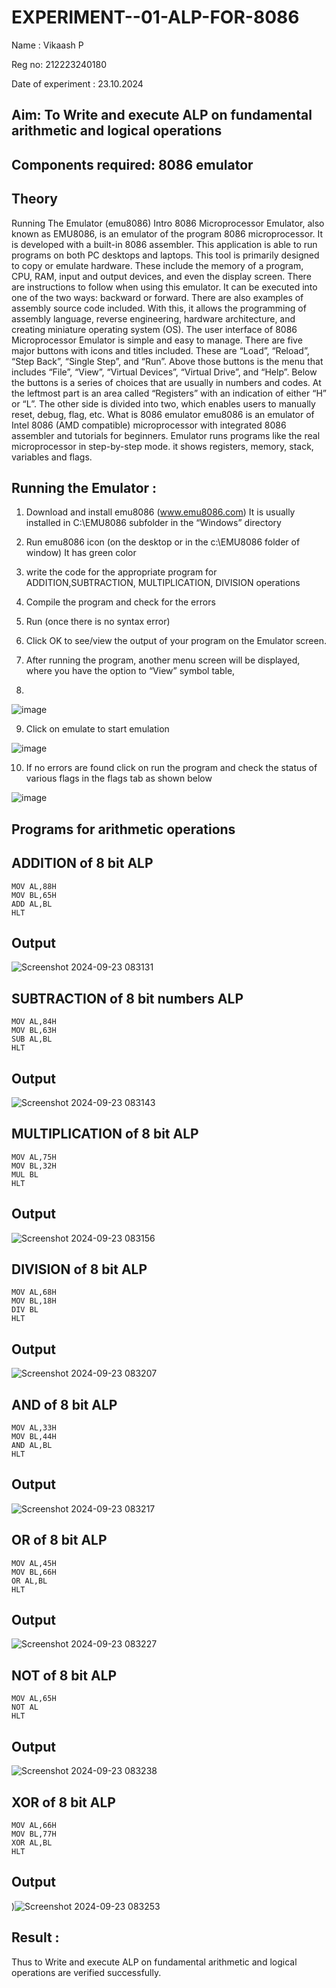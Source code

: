 # EXPERIMENT--01-ALP-FOR-8086
Name : Vikaash P

Reg no: 212223240180

Date of experiment : 23.10.2024

## Aim: To Write and execute ALP on fundamental arithmetic and logical operations
## Components required: 8086  emulator 
## Theory 
Running The Emulator (emu8086) Intro 8086 Microprocessor Emulator, also known as EMU8086, is an emulator of the program 8086 microprocessor. It is developed with a built-in 8086 assembler. This application is able to run programs on both PC desktops and laptops. This tool is primarily designed to copy or emulate hardware. These include the memory of a program, CPU, RAM, input and output devices, and even the display screen. There are instructions to follow when using this emulator. It can be executed into one of the two ways: backward or forward. There are also examples of assembly source code included. With this, it allows the programming of assembly language, reverse engineering, hardware architecture, and creating miniature operating system (OS). The user interface of 8086 Microprocessor Emulator is simple and easy to manage. There are five major buttons with icons and titles included. These are “Load”, “Reload”, “Step Back”, “Single Step”, and “Run”. Above those buttons is the menu that includes “File”, “View”, “Virtual Devices”, “Virtual Drive”, and “Help”. Below the buttons is a series of choices that are usually in numbers and codes. At the leftmost part is an area called “Registers” with an indication of either “H” or “L”. The other side is divided into two, which enables users to manually reset, debug, flag, etc. What is 8086 emulator emu8086 is an emulator of Intel 8086 (AMD compatible) microprocessor with integrated 8086 assembler and tutorials for beginners. Emulator runs programs like the real microprocessor in step-by-step mode. it shows registers, memory, stack, variables and flags.


## Running the Emulator :
1.	Download and install emu8086 (www.emu8086.com) It is usually installed in C:\EMU8086 subfolder in the “Windows” directory
2.	Run  emu8086 icon (on the desktop or in the c:\EMU8086 folder of window) It has green color 
 
 
3.	write the code for the appropriate program for ADDITION,SUBTRACTION, MULTIPLICATION,  DIVISION operations 

4.	 Compile the program and check for the errors 
5.	Run (once there is no syntax error) 

6.	Click OK to see/view the output of your program on the Emulator screen. 


7.	After running the program, another menu screen will be displayed, where you have the option to “View” symbol table,
8.	 


![image](https://user-images.githubusercontent.com/36288975/189273263-d65baae9-4b8f-4723-afb3-c0ffa4052b04.png)











9.	Click on emulate to start emulation 








![image](https://user-images.githubusercontent.com/36288975/189273273-9bb36ec1-e2e8-4892-8d35-37707332bfdc.png)








10.	If no errors are found click on run the program and check the status of various flags in the flags tab as shown below 






![image](https://user-images.githubusercontent.com/36288975/189273277-113a2a33-4a40-4ff8-95a5-ecd3a1f504fe.png)







## Programs for arithmetic  operations

## ADDITION of 8 bit ALP 
```
MOV AL,88H
MOV BL,65H
ADD AL,BL
HLT
```
## Output  
![Screenshot 2024-09-23 083131](https://github.com/user-attachments/assets/d3f94fa3-b32d-40cd-8a4d-e0b966e90cb6)

## SUBTRACTION of 8 bit numbers  ALP 
```
MOV AL,84H
MOV BL,63H
SUB AL,BL
HLT
```
## Output  
![Screenshot 2024-09-23 083143](https://github.com/user-attachments/assets/24ed7ee9-c1d6-4a00-90a0-a638ae5333f5)

## MULTIPLICATION of 8 bit ALP 
```
MOV AL,75H
MOV BL,32H
MUL BL
HLT
```
## Output  
![Screenshot 2024-09-23 083156](https://github.com/user-attachments/assets/cfba8ac3-8879-4368-a7ce-066b2e086662)


## DIVISION of 8 bit ALP 
```
MOV AL,68H
MOV BL,18H
DIV BL
HLT
```
## Output  
![Screenshot 2024-09-23 083207](https://github.com/user-attachments/assets/40c73086-b83f-490e-92d1-22a5e800b19c)

## AND of 8 bit ALP 
```
MOV AL,33H
MOV BL,44H
AND AL,BL
HLT
```
## Output 
![Screenshot 2024-09-23 083217](https://github.com/user-attachments/assets/0f351eee-372b-420e-a411-8115a7c68c79)

## OR of 8 bit ALP 
```
MOV AL,45H
MOV BL,66H
OR AL,BL
HLT
```
## Output 
![Screenshot 2024-09-23 083227](https://github.com/user-attachments/assets/61a91fce-f57e-4048-9be3-effe2cabb5a1)

## NOT of 8 bit ALP 
```
MOV AL,65H
NOT AL
HLT
```
## Output 
![Screenshot 2024-09-23 083238](https://github.com/user-attachments/assets/fbdae277-1ced-4b2b-8963-4577b2033eaa)

## XOR of 8 bit ALP 
```
MOV AL,66H
MOV BL,77H
XOR AL,BL
HLT
```
## Output 
)![Screenshot 2024-09-23 083253](https://github.com/user-attachments/assets/c64cff02-66f4-4842-a691-dea4e3e9caf7)

## Result :
Thus to Write and execute ALP on fundamental arithmetic and logical operations are verified successfully.

